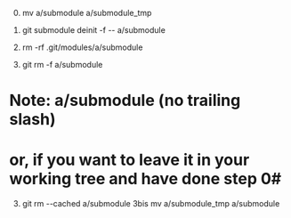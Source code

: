 0.  mv a/submodule a/submodule_tmp

1.  git submodule deinit -f -- a/submodule    
2.  rm -rf .git/modules/a/submodule
3.  git rm -f a/submodule
# Note: a/submodule (no trailing slash) #

# or, if you want to leave it in your working tree and have done step 0#
3.   git rm --cached a/submodule
3bis mv a/submodule_tmp a/submodule
